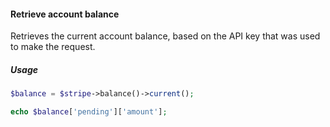 #### Retrieve account balance

Retrieves the current account balance, based on the API key that was used to make the request.

##### Usage

```php
$balance = $stripe->balance()->current();

echo $balance['pending']['amount'];
```
